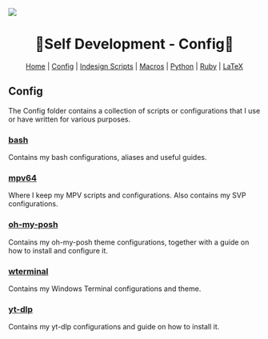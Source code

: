 ![][waves_top]

<div  align="center">
   <h1>🎴Self Development - Config🎴</h1>

[Home][README_self_development] | [Config][README_config] | [Indesign Scripts][README_indesign_scripts] | [Macros][README_macros] | [Python][README_python] | [Ruby][README_ruby] | [LaTeX][README_tex]

</div>

## Config

The Config folder contains a collection of scripts or configurations that I use or have written for various purposes.

### [bash][bash]

Contains my bash configurations, aliases and useful guides.

### [mpv64][mpv64]

Where I keep my MPV scripts and configurations. Also contains my SVP configurations.

### [oh-my-posh][oh-my-posh]

Contains my oh-my-posh theme configurations, together with a guide on how to install and configure it.

### [wterminal][wterminal]

Contains my Windows Terminal configurations and theme.

### [yt-dlp][yt-dlp]

Contains my yt-dlp configurations and guide on how to install it.

<!-- URLS -->

[README_self_development]: ../README.md
[README_indesign_scripts]: ../indesign_scripts/README.md
[README_macros]: ../macros/README.md
[README_config]: README.md
[README_python]: ../python/README.md
[README_ruby]: ../ruby/README.md
[README_tex]: ../tex/README.md
[waves_top]: https://raw.githubusercontent.com/v-amorim/v-amorim/main/svg/Top.svg

<!-- URLS -->

[bash]: ./bash/README.md
[mpv64]: ./mpv64/README.md
[oh-my-posh]: ./oh-my-posh/README.md
[wterminal]: ./wterminal/README.md
[yt-dlp]: ./yt-dlp/README.md
